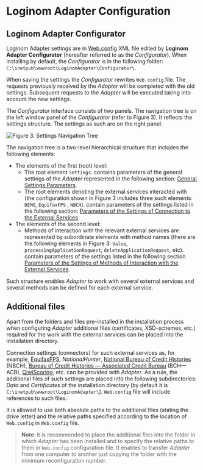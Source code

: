 # Loginom Adapter Configuration

## Loginom Adapter Configurator

Loginom Adapter settings are in [Web.config](https://ru.wikipedia.org/wiki/Web.config) XML file edited by **Loginom Adapter Configurator** (hereafter referred to as the *Configurator*). When installing by default, the *Configurator* is in the following folder: `C:\inetpub\wwwroot\LoginomAdapter\Configurator\`.

When saving the settings the *Configurator* rewrites `Web.config` file. The requests previously received by the *Adapter* will be completed with the old settings. Subsequent requests to the *Adapter* will be executed taking into account the new settings.

The *Configurator* interface consists of two panels. The navigation tree is on the left window panel of the *Configurator* (refer to  Figure 3). It reflects the settings structure. The settings as such are on the right panel.

![Figure 3. Settings Navigation Tree ](./images/adapter_navigation_tree.png)

The navigation tree is a two-level hierarchical structure that includes the following elements:

* The elements of the first (root) level:
   * The root element `Settings`. contains parameters of the general settings of the *Adapter* represented in the following section: [General Settings Parameters](./parameters.md#parametry-obschikh-nastroek).
   * The root elements denoting the external services interacted with (the configuration shown in Figure 3 includes three such elements: `DEMO`, `EquifaxFPS` , `NBCH`). contain parameters of the settings listed in the following section: [Parameters of the Settings of Connection to the External Services](./parameters.md#parametry-nastroek-podklyucheniya-k-vneshnim-servisam).
* The elements of the second level:
   * Methods of interaction with the relevant external services are represented by subordinate elements with method names (there are the following elements in Figure 3: `Value`, `processingApplicationRequest`, `deleteApplicationRequest`, etc). contain parameters of the settings listed in the following section [Parameters of the Settings of Methods of Interaction with the External Services](./parameters.md#parametry-nastroek-metodov-vzaimodeystviya-s-vneshnimi-servisami).

Such structure enables *Adapter* to work with several external services and several methods can be defined for each external service.

## Additional files

Apart from the folders and files pre-installed in the installation process when configuring *Adapter* additional files (certificates, XSD-schemes, etc.) required for the work with the external services can be placed into the installation directory.

Connection settings (connectors) for such external services as, for example, [EquifaxFPS](https://www.equifax.ru), *NationalHunter*, [National Bureau of Credit Histories](https://www.nbki.ru/) (NBCH), [Bureau of Credit Histories — Associated Credit Bureau](https://bki-okb.ru) (BCH— ACB), [QiwiScoring](https://corp.qiwi.com/business/banks/scoring.action), etc. can be provided with *Adapter*. As a rule, the additional files of such settings are placed into the following subdirectories: *Data* and *Certificates* of the installation directory (by default it is `C:\inetpub\wwwroot\LoginomAdapter\`). `Web.config` file will include references to such files.

It is allowed to use both absolute paths to the additional files (stating the drive letter) and the relative paths specified according to the location of `Web.config` in `Web.config` file.

> **Note**: it is recommended to place the additional files into the folder in which *Adapter* has been installed and to specify the relative paths to them in `Web.config` configuration file. It enables to transfer *Adapter* from one computer to another just copying the folder with the minimum reconfiguration number.
